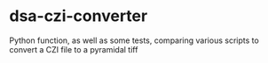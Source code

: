 # dsa-czi-converter
Python function, as well as some tests, comparing various scripts to convert a CZI file to a pyramidal tiff

